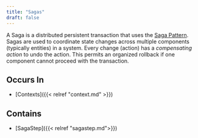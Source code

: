 ```yaml
---
title: "Sagas"
draft: false
---
```


A Saga is a distributed persistent transaction that uses the
[Saga Pattern](https://microservices.io/patterns/data/saga.html). Sagas are 
used to coordinate state changes across multiple components (typically 
entities) in a system. Every change (action) has a *compensating action* to 
undo the action. This permits an organized rollback if one component cannot 
proceed with the transaction.

## Occurs In
* [Contexts]({{< relref "context.md" >}})

## Contains
* [SagaStep]({{< relref "sagastep.md">}})
